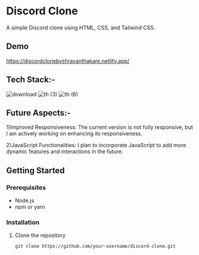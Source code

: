 # Discord Clone

A simple Discord clone using HTML, CSS, and Tailwind CSS.

## Demo

https://discordclonebyshravanthakare.netlify.app/


## Tech Stack:-
![download](https://github.com/ShravanThakare/Discord-Clone/assets/108409480/0cd47554-88f6-4810-b515-a44e5a73f296)
![th (3)](https://github.com/ShravanThakare/Discord-Clone/assets/108409480/5e76d12d-e9ac-465a-a2dd-63088787582b)
![th (6)](https://github.com/ShravanThakare/Discord-Clone/assets/108409480/dc08c5b2-11ee-4a69-a843-5ef865b618fa)



## Future Aspects:-
1)Improved Responsiveness: The current version is not fully responsive, but I am actively working on enhancing its responsiveness.

2)JavaScript Functionalities: I plan to incorporate JavaScript to add more dynamic features and interactions in the future.


## Getting Started

### Prerequisites

- Node.js
- npm or yarn

### Installation

1. Clone the repository
   ```bash
   git clone https://github.com/your-username/discord-clone.git
